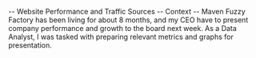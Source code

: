 -- Website Performance and Traffic Sources
-- Context
-- Maven Fuzzy Factory has been living for about 8 months, and my CEO have to present company performance and growth to the board next week. As a Data Analyst, I was tasked with preparing relevant metrics and graphs for presentation. 


